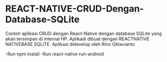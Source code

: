 # REACT-NATIVE-CRUD-Dengan-Database-SQLite
Contoh aplikasi CRUD dengan React-Native dengan database SQLite yang akan tersimpan di internal HP. Aplikadi dibuat dengan REACTNATIVE NATIVEBASE SQLITE. Aplikasi didevelop oleh Rino Oktavianto

-Run npm install
-Run react-native run-android
